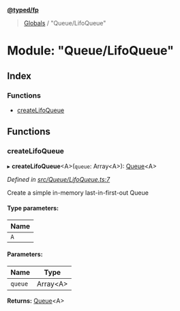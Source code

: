 **[@typed/fp](../README.md)**

> [Globals](../globals.md) / "Queue/LifoQueue"

# Module: "Queue/LifoQueue"

## Index

### Functions

* [createLifoQueue](_queue_lifoqueue_.md#createlifoqueue)

## Functions

### createLifoQueue

▸ **createLifoQueue**\<A>(`queue`: Array\<A>): [Queue](../interfaces/_queue_queue_.queue.md)\<A>

*Defined in [src/Queue/LifoQueue.ts:7](https://github.com/TylorS/typed-fp/blob/559f273/src/Queue/LifoQueue.ts#L7)*

Create a simple in-memory last-in-first-out Queue

#### Type parameters:

Name |
------ |
`A` |

#### Parameters:

Name | Type |
------ | ------ |
`queue` | Array\<A> |

**Returns:** [Queue](../interfaces/_queue_queue_.queue.md)\<A>
